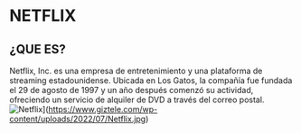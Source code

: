 # NETFLIX

## ¿QUE ES?
Netflix, Inc. es una empresa de entretenimiento y una plataforma de streaming estadounidense. Ubicada en Los Gatos, la compañía fue fundada el 29 de agosto de 1997 y un año después comenzó su actividad, ofreciendo un servicio de alquiler de DVD a través del correo postal.
![Netflix](https://www.giztele.com/wp-content/uploads/2022/07/Netflix.jpg)](https://www.giztele.com/wp-content/uploads/2022/07/Netflix.jpg)
